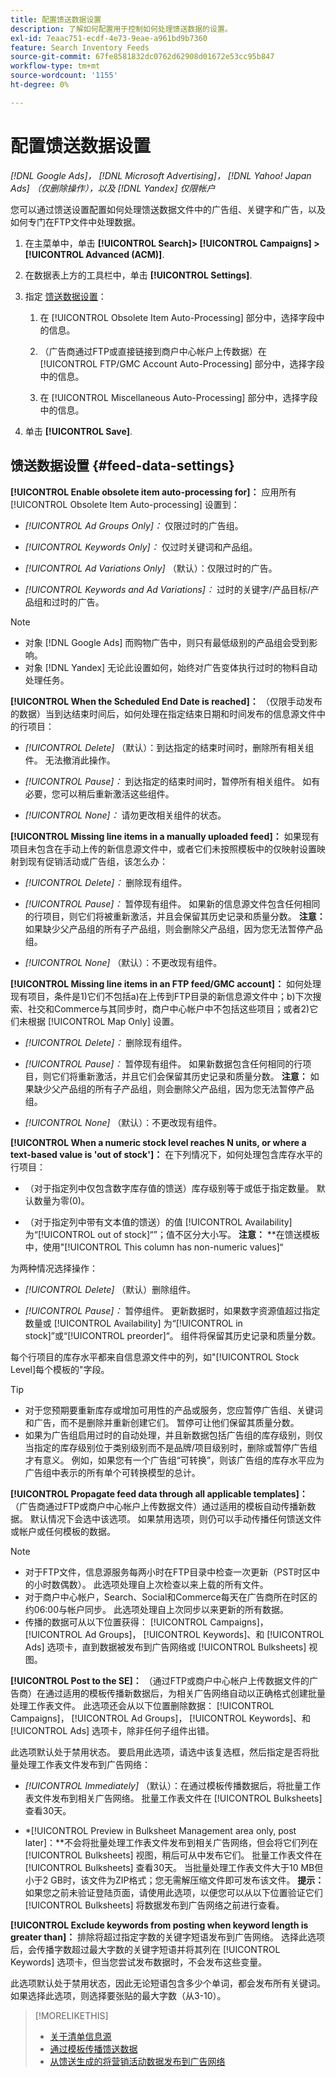 ```yaml
---
title: 配置馈送数据设置
description: 了解如何配置用于控制如何处理馈送数据的设置。
exl-id: 7eaac751-ecdf-4e73-9eae-a961bd9b7360
feature: Search Inventory Feeds
source-git-commit: 67fe8581832dc0762d62908d01672e53cc95b847
workflow-type: tm+mt
source-wordcount: '1155'
ht-degree: 0%

---
```


# 配置馈送数据设置

*[!DNL Google Ads]， [!DNL Microsoft Advertising]， [!DNL Yahoo! Japan Ads] （仅删除操作），以及 [!DNL Yandex] 仅限帐户*

您可以通过馈送设置配置如何处理馈送数据文件中的广告组、关键字和广告，以及如何专门在FTP文件中处理数据。

1. 在主菜单中，单击 **[!UICONTROL Search]> [!UICONTROL Campaigns] >[!UICONTROL Advanced (ACM)]**.

1. 在数据表上方的工具栏中，单击 **[!UICONTROL Settings]**.

1. 指定 [馈送数据设置](#feed-data-settings)：

   1. 在 [!UICONTROL Obsolete Item Auto-Processing] 部分中，选择字段中的信息。

   1. （广告商通过FTP或直接链接到商户中心帐户上传数据）在 [!UICONTROL FTP/GMC Account Auto-Processing] 部分中，选择字段中的信息。

   1. 在 [!UICONTROL Miscellaneous Auto-Processing] 部分中，选择字段中的信息。

1. 单击 **[!UICONTROL Save]**.

## 馈送数据设置 {#feed-data-settings}

**[!UICONTROL Enable obsolete item auto-processing for]：** 应用所有 [!UICONTROL Obsolete Item Auto-processing] 设置到：

* *[!UICONTROL Ad Groups Only]：* 仅限过时的广告组。

* *[!UICONTROL Keywords Only]：* 仅过时关键词和产品组。

* *[!UICONTROL Ad Variations Only]* （默认）：仅限过时的广告。

* *[!UICONTROL Keywords and Ad Variations]：* 过时的关键字/产品目标/产品组和过时的广告。

>[!NOTE]
>
>* 对象 [!DNL Google Ads] 而购物广告中，则只有最低级别的产品组会受到影响。
>* 对象 [!DNL Yandex] 无论此设置如何，始终对广告变体执行过时的物料自动处理任务。

**[!UICONTROL When the Scheduled End Date is reached]：** （仅限手动发布的数据）当到达结束时间后，如何处理在指定结束日期和时间发布的信息源文件中的行项目：

* *[!UICONTROL Delete]* （默认）：到达指定的结束时间时，删除所有相关组件。 无法撤消此操作。

* *[!UICONTROL Pause]：* 到达指定的结束时间时，暂停所有相关组件。 如有必要，您可以稍后重新激活这些组件。

* *[!UICONTROL None]：* 请勿更改相关组件的状态。

**[!UICONTROL Missing line items in a manually uploaded feed]：** 如果现有项目未包含在手动上传的新信息源文件中，或者它们未按照模板中的仅映射设置映射到现有促销活动或广告组，该怎么办：

* *[!UICONTROL Delete]：* 删除现有组件。

* *[!UICONTROL Pause]：* 暂停现有组件。 如果新的信息源文件包含任何相同的行项目，则它们将被重新激活，并且会保留其历史记录和质量分数。 **注意：** 如果缺少父产品组的所有子产品组，则会删除父产品组，因为您无法暂停产品组。

* *[!UICONTROL None]* （默认）：不更改现有组件。

**[!UICONTROL Missing line items in an FTP feed/GMC account]：** 如何处理现有项目，条件是1)它们不包括a)在上传到FTP目录的新信息源文件中；b)下次搜索、社交和Commerce与其同步时，商户中心帐户中不包括这些项目；或者2)它们未根据 [!UICONTROL Map Only] 设置。

* *[!UICONTROL Delete]：* 删除现有组件。

* *[!UICONTROL Pause]：* 暂停现有组件。 如果新数据包含任何相同的行项目，则它们将重新激活，并且它们会保留其历史记录和质量分数。 **注意：** 如果缺少父产品组的所有子产品组，则会删除父产品组，因为您无法暂停产品组。

* *[!UICONTROL None]* （默认）：不更改现有组件。

**[!UICONTROL When a numeric stock level reaches N units, or where a text-based value is 'out of stock']：** 在下列情况下，如何处理包含库存水平的行项目：

* （对于指定列中仅包含数字库存值的馈送）库存级别等于或低于指定数量。 默认数量为零(0)。

* （对于指定列中带有文本值的馈送）的值 [!UICONTROL Availability] 为“[!UICONTROL out of stock]“”；值不区分大小写。 **注意：** **在馈送模板中，使用&quot;[!UICONTROL This column has non-numeric values]“

为两种情况选择操作：

* *[!UICONTROL Delete]* （默认）删除组件。

* *[!UICONTROL Pause]：* 暂停组件。 更新数据时，如果数字资源值超过指定数量或 [!UICONTROL Availability] 为“[!UICONTROL in stock]”或“[!UICONTROL preorder]“。 组件将保留其历史记录和质量分数。

每个行项目的库存水平都来自信息源文件中的列，如&quot;[!UICONTROL Stock Level]每个模板的&quot;字段。

>[!TIP]
>
>* 对于您预期要重新库存或增加可用性的产品或服务，您应暂停广告组、关键词和广告，而不是删除并重新创建它们。 暂停可让他们保留其质量分数。
>* 如果为广告组启用过时的自动处理，并且新数据包括广告组的库存级别，则仅当指定的库存级别位于类别级别而不是品牌/项目级别时，删除或暂停广告组才有意义。 例如，如果您有一个广告组“可转换”，则该广告组的库存水平应为广告组中表示的所有单个可转换模型的总计。

**[!UICONTROL Propagate feed data through all applicable templates]：** （广告商通过FTP或商户中心帐户上传数据文件）通过适用的模板自动传播新数据。 默认情况下会选中该选项。 如果禁用选项，则仍可以手动传播任何馈送文件或帐户或任何模板的数据。

>[!NOTE]
>
>* 对于FTP文件，信息源服务每两小时在FTP目录中检查一次更新（PST时区中的小时数偶数）。 此选项处理自上次检查以来上载的所有文件。
>* 对于商户中心帐户，Search、Social和Commerce每天在广告商所在时区的约06:00与帐户同步。 此选项处理自上次同步以来更新的所有数据。
>* 传播的数据可从以下位置获得： [!UICONTROL Campaigns]， [!UICONTROL Ad Groups]， [!UICONTROL Keywords]、和 [!UICONTROL Ads] 选项卡，直到数据被发布到广告网络或 [!UICONTROL Bulksheets] 视图。

**[!UICONTROL Post to the SE]：** （通过FTP或商户中心帐户上传数据文件的广告商）在通过适用的模板传播新数据后，为相关广告网络自动以正确格式创建批量处理工作表文件。 此选项还会从以下位置删除数据： [!UICONTROL Campaigns]， [!UICONTROL Ad Groups]， [!UICONTROL Keywords]、和 [!UICONTROL Ads] 选项卡，除非任何子组件出错。

此选项默认处于禁用状态。 要启用此选项，请选中该复选框，然后指定是否将批量处理工作表文件发布到广告网络：

* *[!UICONTROL Immediately]* （默认）：在通过模板传播数据后，将批量工作表文件发布到相关广告网络。 批量工作表文件在 [!UICONTROL Bulksheets] 查看30天。

* *[!UICONTROL Preview in Bulksheet Management area only, post later]：**不会将批量处理工作表文件发布到相关广告网络，但会将它们列在 [!UICONTROL Bulksheets] 视图，稍后可从中发布它们。 批量工作表文件在 [!UICONTROL Bulksheets] 查看30天。 当批量处理工作表文件大于10 MB但小于2 GB时，该文件为ZIP格式；您无需解压缩文件即可发布该文件。 **提示：** 如果您之前未验证登陆页面，请使用此选项，以便您可以从以下位置验证它们 [!UICONTROL Bulksheets] 将数据发布到广告网络之前进行查看。

**[!UICONTROL Exclude keywords from posting when keyword length is greater than]：** 排除将超过指定字数的关键字短语发布到广告网络。 选择此选项后，会传播字数超过最大字数的关键字短语并将其列在 [!UICONTROL Keywords] 选项卡，但当您尝试发布数据时，不会发布这些变量。

此选项默认处于禁用状态，因此无论短语包含多少个单词，都会发布所有关键词。 如果选择此选项，则选择要张贴的最大字数（从3-10）。

>[!MORELIKETHIS]
>
>* [关于清单信息源](/help/search-social-commerce/campaign-management/inventory-feeds/inventory-feeds-about.md)
>* [通过模板传播馈送数据](/help/search-social-commerce/campaign-management/inventory-feeds/feed-data-propagate.md)
>* [从馈送生成的将营销活动数据发布到广告网络](propagated-data-post.md)
